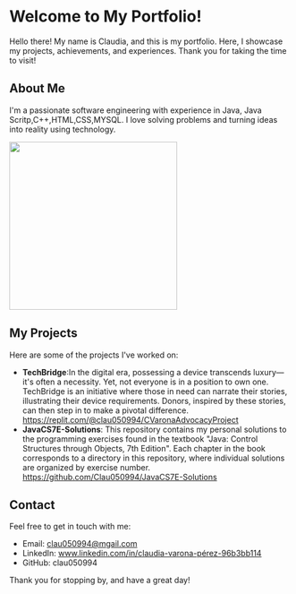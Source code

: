 
# Welcome to My Portfolio!

Hello there! My name is Claudia, and this is my portfolio. Here, I showcase my projects, achievements, and experiences. Thank you for taking the time to visit!

## About Me

I'm a passionate software engineering  with experience in Java, Java Scritp,C++,HTML,CSS,MYSQL. I love solving problems and turning ideas into reality using technology.

<img src="https://media.licdn.com/dms/image/C4E03AQHowJQgLxEmwA/profile-displayphoto-shrink_800_800/0/1589134165731?e=1704326400&v=beta&t=IwbeU2FV3G943Tmigh_Dk2U5ASg5hFcK2bgRDa9g_gM" width="300">

## My Projects

Here are some of the projects I've worked on:

- **TechBridge**:In the digital era, possessing a device transcends luxury—it's often a necessity. Yet, not everyone is in a position to own one. TechBridge is an initiative where those in need can narrate their stories, illustrating their device requirements. Donors, inspired by these stories, can then step in to make a pivotal difference. https://replit.com/@clau050994/CVaronaAdvocacyProject
- **JavaCS7E-Solutions**: This repository contains my personal solutions to the programming exercises found in the textbook "Java: Control Structures through Objects, 7th Edition". Each chapter in the book corresponds to a directory in this repository, where individual solutions are organized by exercise number. https://github.com/Clau050994/JavaCS7E-Solutions


## Contact

Feel free to get in touch with me:

- Email: clau050994@mgail.com
- LinkedIn: www.linkedin.com/in/claudia-varona-pérez-96b3bb114
- GitHub: clau050994

Thank you for stopping by, and have a great day!
